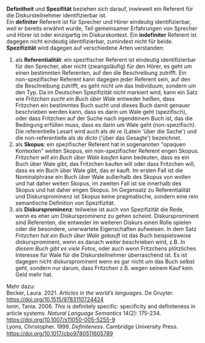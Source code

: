 **Definitheit** und **Spezifität** beziehen sich darauf, inwieweit ein Referent für die Diskursteilnehmer identifizierbar ist.  
Ein **definiter** Referent ist für Sprecher und Hörer eindeutig identifizierbar, weil er bereits erwähnt wurde, Teil gemeinsamer Erfahrungen von Sprecher und Hörer ist oder einzigartig im Diskurskontext. Ein **indefiniter** Referent ist dagegen nicht eindeutig identifizierbar, zumindest nicht für beide.  
**Spezifizität** wird dagegen auf verschiedene Arten verstanden:  
1. als **Referentialität**: ein spezifischer Referent ist eindeutig identifizierbar für den Sprecher, aber nicht (zwangsläufig) für den Hörer, es geht um einen bestimmten Referenten, auf den die Beschreibung zutrifft. Ein non-spezifischer Referent kann dagegen jeder Referent sein, auf den die Beschreibung zutrifft, es geht nicht um das Individuum, sondern um den Typ. Da im Deutschen Spezifizität nicht markiert wird, kann ein Satz wie *Fritzchen sucht ein Buch über Wale* entweder heißen, dass Fritzchen ein bestimmtes Buch sucht und dieses Buch damit genauer beschrieben werden kann, dass es darin um Wale geht (spezifisch), oder dass Fritzchen auf der Suche nach irgendeinem Buch ist, das die Bedingung erfüllen muss, dass es darin um Wale geht (non-spezifisch). Die referentielle Lesart wird auch als *de re* (Latein 'über die Sache') und die non-referentielle als *de dicto* ('über das Gesagte') bezeichnet.  
2. als **Skopus**: ein spezifischer Referent hat in sogenannten "opaquen Kontexten" weiten Skopus, ein non-spezifischer Referent engen Skopus. *Fritzchen will ein Buch über Wale kaufen* kann bedeuten, dass es ein Buch über Wale gibt, das Fritzchen kaufen will oder dass Fritzchen will, dass es ein Buch über Wale gibt, das er kauft. Im ersten Fall ist die Nominalphrase ein Buch über Wale außerhalb des Skopus von wollen und hat daher weiten Skopus, im zweiten Fall ist sie innerhalb des Skopus und hat daher engen Skopus. Im Gegensatz zu Referentialität und Diskursprominenz ist Skopus keine pragmatische, sondern eine rein semantische Definition von Spezifizität.
3. als **Diskursprominenz**: teilweise ist auch von Spezifizität die Rede, wenn es eher um Diskursprominenz zu gehen scheint. Diskursprominent sind Referenten, die entweder im weiteren Diskurs einen Rolle spielen oder die besondere, unerwartete Eigenschaften aufweisen. In dem Satz *Fritzchen hat ein Buch über Wale gekauft* ist das Buch beispielsweise diskursprominent, wenn es danach weiter beschrieben wird, z.B. *In diesem Buch gibt es viele Fotos*, oder auch wenn Fritzchens plötzliches Interesse für Wale für die Diskursteilnehmer überraschend ist. Es ist dagegen nicht diskursprominent wenn es gar nicht um das Buch selbst geht, sondern nur darum, dass Fritzchen z.B. wegen seinem Kauf kein Geld mehr hat.

Mehr dazu:   
Becker, Laura. 2021. *Articles in the world’s languages*. De Gruyter. https://doi.org/10.1515/9783110724424  
Ionin, Tania. 2006. *This* is deﬁnitely speciﬁc: speciﬁcity and deﬁniteness in article systems. *Natural Language Semantics* 14(2): 175-234. https://doi.org/10.1007/s11050-005-5255-9  
Lyons, Christopher. 1999. *Deﬁniteness*. Cambridge University Press. https://doi.org/10.1017/cbo9780511605789  
